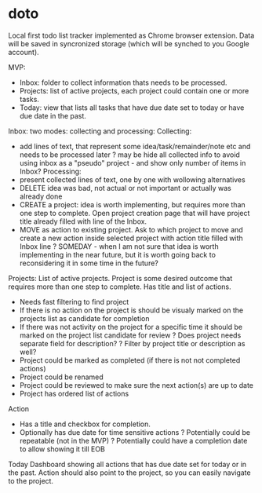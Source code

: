 # doto

Local first todo list tracker implemented as Chrome browser extension. Data will
be saved in syncronized storage (which will be synched to you Google account).

MVP:

- Inbox: folder to collect information thats needs to be processed.
- Projects: list of active projects, each project could contain one or more
  tasks.
- Today: view that lists all tasks that have due date set to today or have due
  date in the past.

Inbox: two modes: collecting and processing: Collecting:

- add lines of text, that represent some idea/task/remainder/note etc and needs
  to be processed later ? may be hide all collected info to avoid using inbox as
  a "pseudo" project - and show only number of items in Inbox? Processing:
- present collected lines of text, one by one with wollowing alternatives
- DELETE idea was bad, not actual or not important or actually was already done
- CREATE a project: idea is worth implementing, but requires more than one step
  to complete. Open project creation page that will have project title already
  filled with line of the Inbox.
- MOVE as action to existing project. Ask to which project to move and create a
  new action inside selected project with action title filled with Inbox line ?
  SOMEDAY - when I am not sure that idea is worth implementing in the near
  future, but it is worth going back to reconsidering it in some time in the
  future?

Projects: List of active projects. Project is some desired outcome that requires
more than one step to complete. Has title and list of actions.

- Needs fast filtering to find project
- If there is no action on the project is should be visualy marked on the
  projects list as candidate for completion
- If there was not activity on the project for a specific time it should be
  marked on the project list candidate for review ? Does project needs separate
  field for description? ? Filter by project title or description as well?
- Project could be marked as completed (if there is not not completed actions)
- Project could be renamed
- Project could be reviewed to make sure the next action(s) are up to date
- Project has ordered list of actions

Action

- Has a title and checkbox for completion.
- Optionally has due date for time sensitive actions ? Potentially could be
  repeatable (not in the MVP) ? Potentially could have a completion date to
  allow showing it till EOB

Today Dashboard showing all actions that has due date set for today or in the
  past. Action should also point to the project, so you can easily navigate to
  the project.

